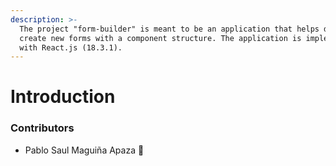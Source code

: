 ```yaml
---
description: >-
  The project "form-builder" is meant to be an application that helps devs to
  create new forms with a component structure. The application is implemented
  with React.js (18.3.1).
---
```


# Introduction



### Contributors

* Pablo Saul Maguiña Apaza 📍

